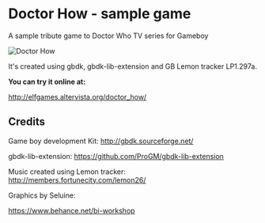 Doctor How - sample game
=========

A sample tribute game to Doctor Who TV series for Gameboy

![Doctor How](https://raw.githubusercontent.com/elfgames/doctorhow/master/splash_screen.png)

It's created using gbdk, gbdk-lib-extension and GB Lemon tracker LP1.297a.

**You can try it online at:**

http://elfgames.altervista.org/doctor_how/

## Credits

Game boy development Kit: http://gbdk.sourceforge.net/

gbdk-lib-extension: https://github.com/ProGM/gbdk-lib-extension

Music created using Lemon tracker: http://members.fortunecity.com/lemon26/



Graphics by Seluine:

https://www.behance.net/bi-workshop




